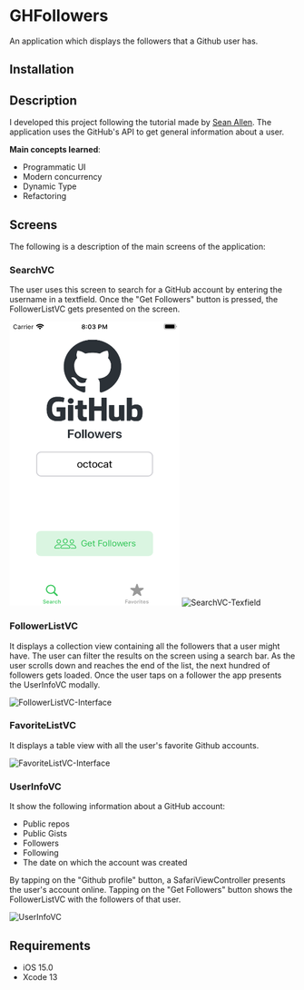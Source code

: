# GHFollowers
An application which displays the followers that a Github user has. 
## Installation

## Description
I developed this project following the tutorial made by [Sean Allen](https://twitter.com/seanallen_dev). The application uses the GitHub's API to get general information about a user.

**Main concepts learned**:
 - Programmatic UI
 - Modern concurrency
 - Dynamic Type
 - Refactoring
## Screens
The following is a description of the main screens of the application:
### SearchVC
The user uses this screen to search for a GitHub account by entering the username in a textfield. Once the "Get Followers" button is pressed, the FollowerListVC gets presented on the screen.

<img src="GHFollowers/Resources/SearchVC-Interface.png" alt="SearchVC-Interface" width="300" height="500">
<img src="GHFollowers/Resources/SearchVC-Texfield.png" alt="SearchVC-Texfield" width="300" height="500">

### FollowerListVC
It displays a collection view containing all the followers that a user might have. The user can filter the results on the screen using a search bar. As the user scrolls down and reaches the end of the list, the next hundred of followers gets loaded. Once the user taps on a follower the app presents the UserInfoVC modally.

<img src="../Resources/FollowerListVC-Interface.png" alt="FollowerListVC-Interface" width="300" height="500">

### FavoriteListVC
It displays a table view with all the user's favorite Github accounts.

<img src="../Resources/FavoriteListVC-Interface.png" alt="FavoriteListVC-Interface" width="300" height="500">

### UserInfoVC
It show the following information about a GitHub account:
* Public repos
* Public Gists
* Followers
* Following
* The date on which the account was created

By tapping on the "Github profile" button, a SafariViewController presents the user's account online. Tapping on the "Get Followers" button shows the FollowerListVC with the followers of that user.

<img src="../Resources/UserInfoVC.png" alt="UserInfoVC" width="300" height="500">

## Requirements
* iOS 15.0
* Xcode 13
